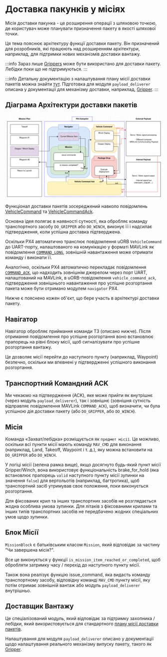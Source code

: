 # Доставка пакунків у місіях

<Badge type="tip" text="PX4 v1.14" />

Місія доставки пакунка - це розширення операції з шляховою точкою, де користувач може планувати призначення пакету в якості шляхової точки.

Ця тема пояснює архітектуру функції доставки пакету.
Він призначений для розробників, які працюють над розширенням архітектури, наприклад, для підтримки нових механізмів доставки вантажу.

:::info
Зараз лише [Grippers](../peripherals/gripper.md) може бути використано для доставки пакету.
Лебідки поки що не підтримуються.
:::

:::info
Детальну документацію з налаштування плану місії доставки пакетів можна знайти [тут](../flying/package_delivery_mission.md).
Підготовка для модуля `payload_deliverer` описана у документації для механізму доставки, наприклад, [Gripper](../peripherals/gripper.md#px4-configuration).
:::

## Діаграма Архітектури доставки пакетів

![Package delivery architecture overview](../../assets/advanced_config/payload_delivery_mission_architecture.png)

Функціонал доставки пакетів зосереджений навколо повідомлень [VehicleCommand](../msg_docs/VehicleCommand.md) та [VehicleCommandAck](../msg_docs/VehicleCommandAck.md).

Основна ідея полягає в наявності сутності, яка обробляє команду транспортного засобу `DO_GRIPPER` або `DO_WINCH`, виконує її і надсилає підтвердження, коли успішна доставка підтверджена.

Оскільки PX4 автоматично транслює повідомлення uORB `VehicleCommand` до UART-порту, налаштованого на комунікацію у форматі MAVLink як повідомлення [`COMMAND_LONG`](https://mavlink.io/en/messages/common.html#COMMAND_LONG), зовнішній навантаження може отримати команду і виконати її.

Аналогічно, оскільки PX4 автоматично перекладає повідомлення [`COMMAND_ACK`](https://mavlink.io/en/messages/common.html#COMMAND_ACK), що надходить зовнішнім джерелом через порт UART, налаштований на MAVLink, в uORB-повідомлення `vehicle_command_ack`, підтвердження зовнішнього навантаження про успішне розгортання пакета може бути отримано модулем `navigator` PX4.

Нижче є пояснено кожен об'єкт, що бере участь в архітектурі доставки пакету.

## Навігатор

Навігатор обробляє приймання команди ТЗ (описано нижче).
Після отримання повідомлення про успішне розгортання воно встановлює прапорець на рівні блоку місії, щоб сигналізувати про успішне розгортання вантажу.

Це дозволяє місії перейти до наступного пункту (наприклад, Waypoint) безпечно, оскільки ми впевнені у підтвердженні успішного виконання розгортання.

## Транспортний Командний ACK

Ми чекаємо на підтвердження (ACK), яке може прийти як внутрішнє (через модуль `payload_deliverer`), так і зовнішнє (зовнішня сутність відправляє повідомлення MAVLink `COMMAND_ACK`), щоб визначити, чи була успішною дія доставки пакету (або `DO_GRIPPER`, або `DO_WINCH`).

## Місія

Команда «Захват/лебідка» розміщується як `предмет місії`.
Це можливо, оскільки всі пункти місії мають команду `MAV_CMD` для виконання (наприклад, Land, Takeoff, Waypoint і т. д.), яку можна встановити на `DO_GRIPPER` або `DO_WINCH`.

У логіці місії (зелена рамка вище), якщо досягнуто будь-який пункт місії Gripper/Winch, вона використовує функціональність brake_for_hold (яка встановлює прапорець `valid` наступного пункту місії зупинки на значення `false`) для вертольотів (наприклад, багтротика), щоб транспортний засіб утримував своє положення, поки виконується розгортання.

Для фіксованих крил та інших транспортних засобів не розглядається жодна особлива умова зупинки.
Для літаків з фіксованими крилами та інших типів транспортних засобів не передбачено жодних спеціальних умов щодо зупинки.

## Блок Місії

`MissionBlock` є батьківським класом `Mission`, який відповідає за частину "Чи завершена місія?".

Все це виконується у функції `is_mission_item_reached_or_completed`, щоб обробляти затримку часу / перехід до наступного пункту місії.

Також вона реалізує функцію issue_command, яка видасть команду транспортному засобу, відповідну команді `MAV_CMD` пункту місії, яку потім отримає зовнішній вантаж або модуль `payload_deliverer` внутрішньо.

## Доставщик Вантажу

Це спеціалізований модуль, який відповідає за підтримку захопника / лебідки, який використовується для стандартного [плану місії доставки пакетів](../flying/package_delivery_mission.md).

Налаштування для модуля `payload_deliverer` описано у документації щодо налаштування реального механізму випуску пакету, такого як [Gripper](../peripherals/gripper.md#px4-configuration).
